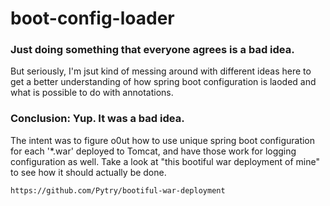 # boot-config-loader
### Just doing something that everyone agrees is a bad idea.

But seriously, I'm jsut kind of messing around with different 
ideas here to get a better understanding of how spring boot configuration 
is laoded and what is possible to do with annotations.

### Conclusion: Yup. It was a bad idea. 

The intent was to figure o0ut how to use unique spring boot configuration for each '*.war' deployed to Tomcat, and have those work for logging configuration as well. Take a look at "this bootiful war deployment of mine" to see how it should actually be done.

    https://github.com/Pytry/bootiful-war-deployment
    

